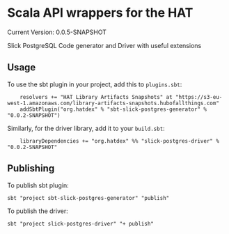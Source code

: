 # Scala API wrappers for the HAT

Current Version: 0.0.5-SNAPSHOT

Slick PostgreSQL Code generator and Driver with useful extensions

## Usage

To use the sbt plugin in your project, add this to `plugins.sbt`:

```
    resolvers += "HAT Library Artifacts Snapshots" at "https://s3-eu-west-1.amazonaws.com/library-artifacts-snapshots.hubofallthings.com"
    addSbtPlugin("org.hatdex" % "sbt-slick-postgres-generator" % "0.0.2-SNAPSHOT")
```

Similarly, for the driver library, add it to your `build.sbt`:

```
    libraryDependencies += "org.hatdex" %% "slick-postgres-driver" % "0.0.2-SNAPSHOT"
```

## Publishing

To publish sbt plugin:

    sbt "project sbt-slick-postgres-generator" "publish"

To publish the driver:

    sbt "project slick-postgres-driver" "+ publish"

